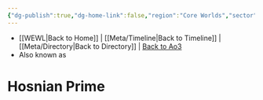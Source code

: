 ```yaml
---
{"dg-publish":true,"dg-home-link":false,"region":"Core Worlds","sector":null,"system":"Hosnian","grid":"M-12","tags":["map","planet","core","unfinished"],"permalink":"/navigational/hosnian-prime/","dgHomeLink":false,"dgPassFrontmatter":true}
---
```


- [[WEWL\|Back to Home]] | [[Meta/Timeline\|Back to Timeline]] | [[Meta/Directory\|Back to Directory]] | [Back to Ao3](https://archiveofourown.org/works/19334440/chapters/45992584)
- Also known as

# Hosnian Prime
